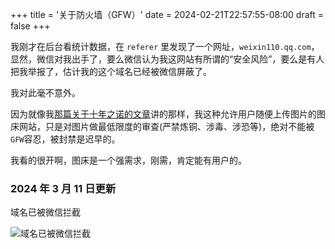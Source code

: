 +++
title = '关于防火墙（GFW）'
date = 2024-02-21T22:57:55-08:00
draft = false
+++

我刚才在后台看统计数据，在 `referer` 里发现了一个网址，`weixin110.qq.com`，显然，微信对我出手了，要么微信认为我这网站有所谓的“安全风险”，要么是有人把我举报了，估计我的这个域名已经被微信屏蔽了。

我对此毫不意外。

因为就像我[那篇关于十年之诺的文章](/post/about-the-promise-of-operating-for-ten-years/)讲的那样，我这种允许用户随便上传图片的图床网站，只是对图片做最低限度的审查(严禁炼铜、涉毒、涉恐等)，绝对不能被`GFW`容忍，被封禁是迟早的。

我看的很开啊，图床是一个强需求，刚需，肯定能有用户的。

### 2024 年 3 月 11 日更新

域名已被微信拦截

![域名已被微信拦截](https://notes-ossking-r2.ossking.com/domain-blocked-by-weixin.png)

